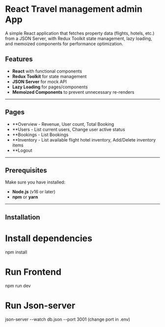 # React Travel management admin App

A simple React application that fetches property data (flights, hotels, etc.) from a JSON Server, with Redux Toolkit state management, lazy loading, and memoized components for performance optimization.

## Features

- **React** with functional components
- **Redux Toolkit** for state management
- **JSON Server** for mock API
- **Lazy Loading** for pages/components
- **Memoized Components** to prevent unnecessary re-renders
---
## Pages

- **Overview - Revenue, User count, Total Booking
- **Users - List current users, Change user active status
- **Bookings - List Bookings
- **Inventory - List available flight hotel inventory, Add/Delete  inventory items
- **Logout   

---

## Prerequisites

Make sure you have installed:

- **Node.js** (v16 or later)
- **npm** or **yarn**

---

## Installation

# Install dependencies
npm install

# Run Frontend
npm run dev

# Run Json-server
json-server --watch db.json --port 3001 (change port in .env)



